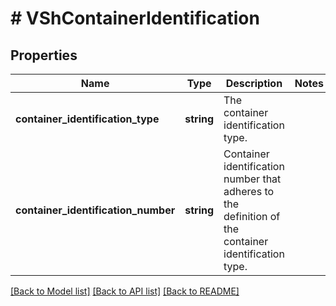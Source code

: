 # # VShContainerIdentification

## Properties

Name | Type | Description | Notes
------------ | ------------- | ------------- | -------------
**container_identification_type** | **string** | The container identification type. |
**container_identification_number** | **string** | Container identification number that adheres to the definition of the container identification type. |

[[Back to Model list]](../../README.md#models) [[Back to API list]](../../README.md#endpoints) [[Back to README]](../../README.md)
